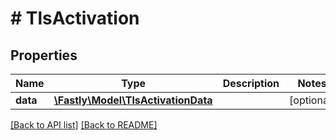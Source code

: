 # # TlsActivation

## Properties

Name | Type | Description | Notes
------------ | ------------- | ------------- | -------------
**data** | [**\Fastly\Model\TlsActivationData**](TlsActivationData.md) |  | [optional] 


[[Back to API list]](../../README.md#endpoints) [[Back to README]](../../README.md)
